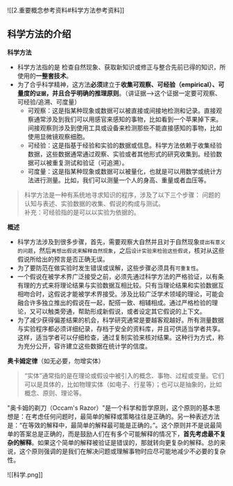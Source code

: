 
![[2.重要概念参考资料#科学方法参考资料]]

## 科学方法的介绍
**科学方法**
- 科学方法指的是 检查自然现象、获取新知识或修正与整合先前已得的知识，所使用的**一整套技术**。
- 为了合乎科学精神，这方法**必须**建立于**收集可观察、可经验（empirical）、可量度的`证据`，并且合乎明确的推理原则**。（讲证据-->这个证据一定要可观察、可经验/追溯、可度量）
	- 可观察：这是指某种现象或数据可以被直接或间接地检测和记录。直接观察通常涉及到我们可以用感官来感知的事物，比如看到一个苹果掉下来。间接观察则涉及到使用工具或设备来检测那些不能直接感知的事物，比如使用显微镜观察细胞。
	- 可经验：这是指基于经验和实验的数据或信息。科学方法依赖于收集经验数据，这些数据通常通过观察、实验或者其他形式的研究收集到。经验数据可以被重复测试和验证（可追溯）。
	- 可度量：这是指某种现象或数据可以被量化，也就是可以用数学或统计方法进行测量。比如，我们可以测量一个人的身高、重量或者血压等。
> 科学方法是一种有系统地寻求知识的程序，涉及了以下三个步骤：
> 问题的认知与表述、实验数据的收集、假说的构成与测试。  
> 补充：可经验指的是可以以实验为依据的。

**概述**
- 科学方法涉及到很多步骤，首先，需要观察大自然并且对于自然现象`提出有意义的问题`，然后`再想出假说来解释自然现象`，之后`设计实验来检验这些假说`，核对从这些假说所给出的预言是否正确无误。
- 为了要防范在做实验时发生错误或误解，这些步骤必须具有`可重复性`。
- 一个假说在被学术界广泛接受之前，必须先通过科学方法的严格验证，以有条有理的方式来将理论结果与实验数据互相比较。只有当理论结果和实验数据互相吻合时，这假说才能被学术界接受。涉及比较广泛学术领域的理论，可能会融合许多独立推出的假说在一起，配搭一致、相辅相成。通过严格检验的理论，又可以触类旁通，帮助形成新假说，或者设定其它假说的上下文。
- 为了减少获得偏差结果的机会，科学研究通常是要越客观越好。所有测量数据与实验程序都必须详细纪录，存档于安全的资料库，并且可供适当学者共享。这样，适当学者可以仔细检查，通过复制实验来核对结果。这种行为方式，称为充分公开，容许建立这些数据在统计学的信度。

**奥卡姆定律**（如无必要，勿增实体）
> “实体”通常指的是在理论或假设中被引入的概念、事物、过程或变量。它们可以是具体的，比如物理实体（如电子、行星等）；也可以是抽象的，比如概念、原则、理论等。

"奥卡姆的剃刀（Occam's Razor）"是一个科学和哲学原则，这个原则的基本思想是：在考虑任何问题时，最简单的解释或策略往往是正确的。另一种表述方法是：“在等效的解释中，最简单的解释最可能是正确的。”。这个原则并不是说最简单的答案总是正确的，而是鼓励人们在有多个可能解释的情况下，**首先考虑最不复杂的解释**。如果这个简单的解释被验证是错误的，那就转向更复杂的解释。总的来说，这个原则强调的是我们在解决问题或理解事物时应尽可能地减少不必要的复杂性。


![[科学.png]]
